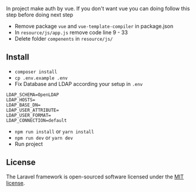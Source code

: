 In project make auth by vue. If you don't want vue you can doing follow this step before doing next step

-   Remove package `vue` and `vue-template-compiler` in package.json
-   In `resource/js/app.js` remove code line 9 - 33
-   Delete folder `compenents` in `resource/js/`

## Install

-   `composer install`
-   `cp .env.example .env`
-   Fix Database and LDAP according your setup in `.env`
   ```
   LDAP_SCHEMA=OpenLDAP
   LDAP_HOSTS=
   LDAP_BASE_DN=
   LDAP_USER_ATTRIBUTE=
   LDAP_USER_FORMAT=
   LDAP_CONNECTION=default
   ```
- `npm run install` or `yarn install`
- `npm run dev` or `yarn dev`
- Run project

## License

The Laravel framework is open-sourced software licensed under the [MIT license](https://opensource.org/licenses/MIT).
```
